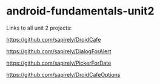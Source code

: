 # android-fundamentals-unit2

Links to all unit 2 projects:

https://github.com/sapirely/DroidCafe 

https://github.com/sapirely/DialogForAlert 

https://github.com/sapirely/PickerForDate

https://github.com/sapirely/DroidCafeOptions
